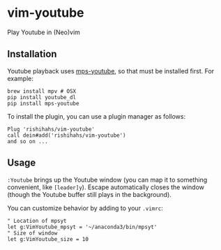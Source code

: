 # vim-youtube
Play Youtube in (Neo)vim

## Installation
Youtube playback uses [mps-youtube](https://github.com/mps-youtube/mps-youtube), so that must be installed first. For example:

    brew install mpv # OSX
    pip install youtube_dl
    pip install mps-youtube
    
To install the plugin, you can use a plugin manager as follows:

    Plug 'rishihahs/vim-youtube'
    call dein#add('rishihahs/vim-youtube')
    and so on ...
    
## Usage
`:Youtube` brings up the Youtube window (you can map it to something convenient, like `[leader]y`). Escape automatically closes the window (though the Youtube buffer still plays in the background). 

You can customize behavior by adding to your `.vimrc`:

    " Location of mpsyt
    let g:VimYoutube_mpsyt = '~/anaconda3/bin/mpsyt'
    " Size of window
    let g:VimYoutube_size = 10
